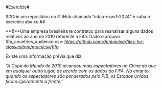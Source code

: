 #Exercício#


##Crie um repositório no GitHub chamado “edaa-exav1-2024” e suba o exercício abaixo:##


**1)**Uma empresa brasileira te contratou para reanalisar alguns dados relativos ao ano de 2010 referente a Fifa. Dado o arquivo fifa_countries_audience.csv:
*https://github.com/danhpaiva/files-for-classes/tree/main/csv/fifa*


Existe uma informação prévia que diz:


*“A Copa do Mundo de 2010 alcançou mais espectadores na China do que em qualquer outro lugar, de acordo com os dados da FIFA. No entanto, quando os espectadores são ponderados pelo PIB, os Estados Unidos ficam ligeiramente à frente.”*
